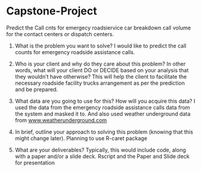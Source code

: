 # Capstone-Project
 Predict the Call cnts for emergecy roadsiervice car breakdown call volume for the contact centers or dispatch centers.
 1.	What is the problem you want to solve?
    I would like to predict the call counts for emergency roadside assistance calls.

2.	Who is your client and why do they care about this problem? In other words, what will your client DO or DECIDE based on your analysis that they wouldn’t have otherwise?
  This will help the client to facilitate the necessary roadside facility trucks arrangement as per the prediction and be prepared.

3.	What data are you going to use for this? How will you acquire this data?
   I used the data from the emergency roadside assistance calls data from the system and masked it to. And also used weather underground    data from www.weatherunderground.com

5.	In brief, outline your approach to solving this problem (knowing that this might change later).
   Planning to use R-caret package

6.	What are your deliverables? Typically, this would include code, along with a paper and/or a slide deck.
  Rscript and the Paper and Slide deck for presentation

